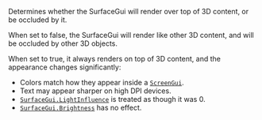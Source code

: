 Determines whether the SurfaceGui will render over top of 3D content, or
be occluded by it.

When set to false, the SurfaceGui will render like other 3D content, and
will be occluded by other 3D objects.

When set to true, it always renders on top of 3D content, and the
appearance changes significantly:

- Colors match how they appear inside a [`ScreenGui`](https://create.roblox.com/docs/reference/engine/classes/ScreenGui).
- Text may appear sharper on high DPI devices.
- [`SurfaceGui.LightInfluence`](https://create.roblox.com/docs/reference/engine/classes/SurfaceGui#LightInfluence) is treated as though it was 0.
- [`SurfaceGui.Brightness`](https://create.roblox.com/docs/reference/engine/classes/SurfaceGui#Brightness) has no effect.